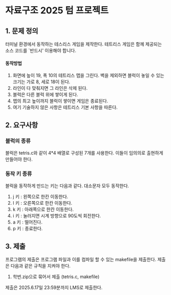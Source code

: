 # 자료구조 2025 텀 프로젝트

## 1. 문제 정의
터미널 환경에서 동작하는 테스리스 게임을 제작한다. 테트리스 게임은 함께 제공되는 소스 코드를 `반드시' 이용해야 합니다.

#### 동작방법
1. 화면에 높이 19, 폭 10의 테트리스 맵을 그린다. 벽을 제외하면 블럭이 놓일 수 있는 크기는 가로 8, 세로 18이 된다. 
2. 라인이 다 맞춰지면 그 라인은 삭제 된다.
3. 블럭은 다른 블럭 위에 쌓이게 된다.
4. 맵의 최고 높이까지 블럭이 쌓이면 게임은 종료된다.
5. 여기 기술하지 않은 사항은 테트리스 기본 사항을 따른다.


## 2. 요구사항
### 블럭의 종류
블럭은 tetris.c와 같이 4*4 배열로 구성된 7개를 사용한다. 이들이 임의의로 출현하게 만들어야 한다.


### 동작 키 종류
블럭을 동작하게 만드는 키는 다음과 같다. 대소문자 모두 동작한다.

1. j 키 : 왼쪽으로 한칸 이동한다.
2. l 키 : 오른쪽으로 한칸 이동한다.
3. k 키 : 아래쪽으로 한칸 이동한다.
4. i 키 : 눌러지면 시계 방향으로 90도씩 회전한다. 
5. a 키 : 떨어진다.
6. p 키 : 종료한다.




## 3. 제출
프로그램의 제출은 프로그램 파일과 이를 컴파일 할 수 있는 makefile을 제출한다. 제출은 다음과 같은 규칙을 지켜야 한다.
1. 학번.zip으로 묶어서 제출 (tetris.c, makefile)

제출은 2025.6.17일 23:59분까지 LMS로 제출한다.


